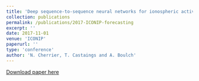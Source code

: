 ```yaml
---
title: 'Deep sequence-to-sequence neural networks for ionospheric activity map prediction'
collection: publications
permalink: /publications/2017-ICONIP-forecasting
excerpt: ''
date: 2017-11-01
venue: 'ICONIP'
paperurl: ''
type: 'conference'
author: 'N. Cherrier, T. Castaings and A. Boulch'
---
```



[Download paper here](https://aboulch.github.io/files/2017_iconip_spatial_forecasting.pdf)
